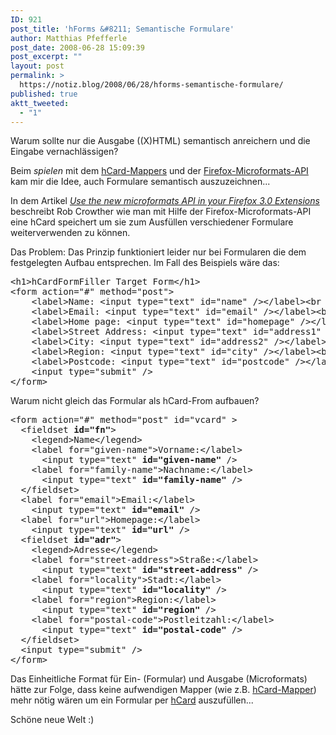 ```yaml
---
ID: 921
post_title: 'hForms &#8211; Semantische Formulare'
author: Matthias Pfefferle
post_date: 2008-06-28 15:09:39
post_excerpt: ""
layout: post
permalink: >
  https://notiz.blog/2008/06/28/hforms-semantische-formulare/
published: true
aktt_tweeted:
  - "1"
---
```

Warum sollte nur die Ausgabe ((X)HTML) semantisch anreichern und die Eingabe vernachlässigen?

Beim <em>spielen</em> mit dem <a href="http://notiz.blog/2008/03/28/hcard-mapper/">hCard-Mappers</a> und der <a href="http://notiz.blog/2008/06/04/microformats-api-in-firefox3-erweiterungen-nutzen/">Firefox-Microformats-API</a> kam mir die Idee, auch Formulare semantisch auszuzeichnen...

In dem Artikel <em><a href="http://www.ibm.com/developerworks/xml/library/x-tipffoxmicroapi/">Use the new microformats API in your Firefox 3.0 Extensions</a></em> beschreibt Rob Crowther wie man mit Hilfe der Firefox-Microformats-API eine hCard speichert um sie zum Ausfüllen verschiedener Formulare weiterverwenden zu können.

Das Problem: Das Prinzip funktioniert leider nur bei Formularen die dem festgelegten Aufbau entsprechen. Im Fall des Beispiels wäre das:

<pre class="code">&lt;h1&gt;hCardFormFiller Target Form&lt;/h1&gt;
&lt;form action="#" method="post"&gt;
    &lt;label&gt;Name: &lt;input type="text" id="name" /&gt;&lt;/label&gt;&lt;br /&gt;
    &lt;label&gt;Email: &lt;input type="text" id="email" /&gt;&lt;/label&gt;&lt;br /&gt;
    &lt;label&gt;Home page: &lt;input type="text" id="homepage" /&gt;&lt;/label&gt;&lt;br /&gt;
    &lt;label&gt;Street Address: &lt;input type="text" id="address1" /&gt;&lt;/label&gt;&lt;br /&gt;
    &lt;label&gt;City: &lt;input type="text" id="address2" /&gt;&lt;/label&gt;&lt;br /&gt;
    &lt;label&gt;Region: &lt;input type="text" id="city" /&gt;&lt;/label&gt;&lt;br /&gt;
    &lt;label&gt;Postcode: &lt;input type="text" id="postcode" /&gt;&lt;/label&gt;&lt;br /&gt;
    &lt;input type="submit" /&gt;
&lt;/form&gt;</pre>

Warum nicht gleich das Formular als hCard-From aufbauen?

<pre class="code">&lt;form action="#" method="post" id="vcard" &gt;
  &lt;fieldset <strong>id="fn"</strong>&gt;
    &lt;legend&gt;Name&lt;/legend&gt;
    &lt;label for="given-name"&gt;Vorname:&lt;/label&gt;
      &lt;input type="text" <strong>id="given-name"</strong> /&gt;
    &lt;label for="family-name"&gt;Nachname:&lt;/label&gt;
      &lt;input type="text" <strong>id="family-name"</strong> /&gt;
  &lt;/fieldset&gt;
  &lt;label for="email"&gt;Email:&lt;/label&gt;
    &lt;input type="text" <strong>id="email"</strong> /&gt;
  &lt;label for="url"&gt;Homepage:&lt;/label&gt;
    &lt;input type="text" <strong>id="url"</strong> /&gt;
  &lt;fieldset <strong>id="adr"</strong>&gt;
    &lt;legend&gt;Adresse&lt;/legend&gt;
    &lt;label for="street-address"&gt;Straße:&lt;/label&gt;
      &lt;input type="text" <strong>id="street-address"</strong> /&gt;
    &lt;label for="locality"&gt;Stadt:&lt;/label&gt;
      &lt;input type="text" <strong>id="locality"</strong> /&gt;
    &lt;label for="region"&gt;Region:&lt;/label&gt;
      &lt;input type="text" <strong>id="region"</strong> /&gt;
    &lt;label for="postal-code"&gt;Postleitzahl:&lt;/label&gt;
      &lt;input type="text" <strong>id="postal-code"</strong> /&gt;
  &lt;/fieldset&gt;
  &lt;input type="submit" /&gt;
&lt;/form&gt;</pre>

Das Einheitliche Format für Ein- (Formular) und Ausgabe (Microformats) hätte zur Folge, dass keine aufwendigen Mapper (wie z.B. <a href="http://notiz.blog/2008/03/28/hcard-mapper/">hCard-Mapper</a>) mehr nötig wären um ein Formular per <a href="http://microformats.org/wiki/hCard">hCard</a> auszufüllen...

Schöne neue Welt :)